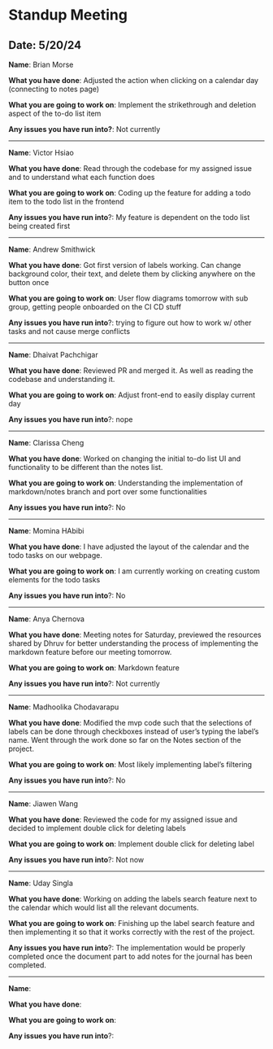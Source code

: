 # Standup Meeting

## Date: 5/20/24

**Name**: Brian Morse

**What you have done**: Adjusted the action when clicking on a calendar day (connecting to notes page)

**What you are going to work on**: Implement the strikethrough and deletion aspect of the to-do list item

**Any issues you have run into?**: Not currently

___

**Name**: Victor Hsiao

**What you have done**: Read through the codebase for my assigned issue and to understand what each function does

**What you are going to work on**: Coding up the feature for adding a todo item to the todo list in the frontend

**Any issues you have run into**?: My feature is dependent on the todo list being created first

___

**Name**: Andrew Smithwick

**What you have done**: Got first version of labels working. Can change background color, their text, and delete them by clicking anywhere on the button once

**What you are going to work on**: User flow diagrams tomorrow with sub group, getting people onboarded on the CI CD stuff

**Any issues you have run into**?: trying to figure out how to work w/ other tasks and not cause merge conflicts



___

**Name**: Dhaivat Pachchigar

**What you have done**: Reviewed PR and merged it. As well as reading the codebase and understanding it.

**What you are going to work on**: Adjust front-end to easily display current day

**Any issues you have run into**?: nope

___

**Name**: Clarissa Cheng

**What you have done**: Worked on changing the initial to-do list UI and functionality to be different than the notes list.

**What you are going to work on**: Understanding the implementation of markdown/notes branch and port over some functionalities

**Any issues you have run into**?: No

___

**Name**: Momina HAbibi

**What you have done**: I have adjusted the layout of the calendar and the todo tasks on our webpage.

**What you are going to work on**: I am currently working on creating custom elements for the todo tasks

**Any issues you have run into**?: No

___

**Name**: Anya Chernova

**What you have done**: Meeting notes for Saturday, previewed the resources shared by Dhruv for better understanding the process of implementing the markdown feature before our meeting tomorrow.

**What you are going to work on**: Markdown feature

**Any issues you have run into**?: Not currently

___

**Name**: Madhoolika Chodavarapu

**What you have done**: Modified the mvp code such that the selections of labels can be done through checkboxes instead of user’s typing the label’s name. Went through the work done so far on the Notes section of the project.

**What you are going to work on**: Most likely implementing label’s filtering 

**Any issues you have run into**?: No

___

**Name**: Jiawen Wang

**What you have done**: Reviewed the code for my assigned issue and decided to implement double click for deleting labels

**What you are going to work on**:
Implement double click for deleting label

**Any issues you have run into**?:
Not now

___

**Name**: Uday Singla

**What you have done**: Working on adding the labels search feature next to the calendar which would list all the relevant documents.

**What you are going to work on**: Finishing up the label search feature and then implementing it so that it works correctly with the rest of the project.

**Any issues you have run into**?: The implementation would be properly completed once the document part to add notes for the journal has been completed.

___

**Name**:

**What you have done**:

**What you are going to work on**:

**Any issues you have run into**?:
